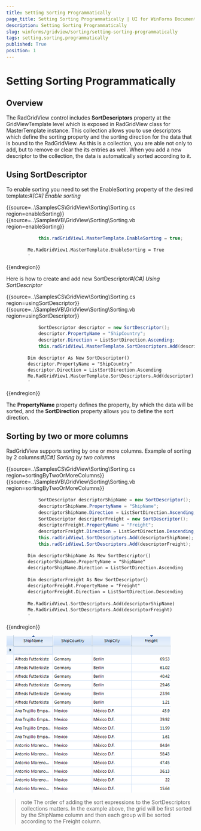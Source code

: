 ```yaml
---
title: Setting Sorting Programmatically
page_title: Setting Sorting Programmatically | UI for WinForms Documentation
description: Setting Sorting Programmatically
slug: winforms/gridview/sorting/setting-sorting-programmatically
tags: setting,sorting,programmatically
published: True
position: 1
---
```


# Setting Sorting Programmatically



## Overview

The RadGridView control includes __SortDescriptors__ property at the GridViewTemplate
            level which is exposed in RadGridView class for MasterTemplate instance. This collection allows you to
            use descriptors which define the sorting property and the sorting direction for the data that is bound to the RadGridView.
            As this is a collection, you are able not only to add, but to remove or clear the its entries as well. 
            When you add a new descriptor to the collection, the data is automatically sorted according to it.
		



## Using SortDescriptor 

To enable sorting you need to set the EnableSorting property of the desired template:#_[C#] Enable sorting_

	



{{source=..\SamplesCS\GridView\Sorting\Sorting.cs region=enableSorting}} 
{{source=..\SamplesVB\GridView\Sorting\Sorting.vb region=enableSorting}} 

````C#
            this.radGridView1.MasterTemplate.EnableSorting = true;
````
````VB.NET
        Me.RadGridView1.MasterTemplate.EnableSorting = True
        '
````

{{endregion}} 




Here is how to create and add new SortDescriptor#_[C#] Using SortDescriptor_

	



{{source=..\SamplesCS\GridView\Sorting\Sorting.cs region=usingSortDescriptor}} 
{{source=..\SamplesVB\GridView\Sorting\Sorting.vb region=usingSortDescriptor}} 

````C#
            SortDescriptor descriptor = new SortDescriptor();
            descriptor.PropertyName = "ShipCountry";
            descriptor.Direction = ListSortDirection.Ascending;
            this.radGridView1.MasterTemplate.SortDescriptors.Add(descriptor);
````
````VB.NET
        Dim descriptor As New SortDescriptor()
        descriptor.PropertyName = "ShipCountry"
        descriptor.Direction = ListSortDirection.Ascending
        Me.RadGridView1.MasterTemplate.SortDescriptors.Add(descriptor)
        '
````

{{endregion}} 




The __PropertyName__ property defines the property, by which the data will be sorted, 
            and the __SortDirection__ property allows you to define the sort direction.
        



## Sorting by two or more columns

RadGridView supports sorting by one or more columns. Example of sorting by 2 columns:#_[C#] Sorting by two columns_

	



{{source=..\SamplesCS\GridView\Sorting\Sorting.cs region=sortingByTwoOrMoreColumns}} 
{{source=..\SamplesVB\GridView\Sorting\Sorting.vb region=sortingByTwoOrMoreColumns}} 

````C#
            SortDescriptor descriptorShipName = new SortDescriptor();
            descriptorShipName.PropertyName = "ShipName";
            descriptorShipName.Direction = ListSortDirection.Ascending;
            SortDescriptor descriptorFreight = new SortDescriptor();
            descriptorFreight.PropertyName = "Freight";
            descriptorFreight.Direction = ListSortDirection.Descending;
            this.radGridView1.SortDescriptors.Add(descriptorShipName);
            this.radGridView1.SortDescriptors.Add(descriptorFreight);
````
````VB.NET
        Dim descriptorShipName As New SortDescriptor()
        descriptorShipName.PropertyName = "ShipName"
        descriptorShipName.Direction = ListSortDirection.Ascending

        Dim descriptorFreight As New SortDescriptor()
        descriptorFreight.PropertyName = "Freight"
        descriptorFreight.Direction = ListSortDirection.Descending

        Me.RadGridView1.SortDescriptors.Add(descriptorShipName)
        Me.RadGridView1.SortDescriptors.Add(descriptorFreight)
        '
````

{{endregion}} 


![gridview-sorting-setting-sorting-programmatically 001](images/gridview-sorting-setting-sorting-programmatically001.png)

>note The order of adding the sort expressions to the SortDescriptors collections matters. 
            In the example above, the grid will be first sorted by the ShipName column and then each group will be sorted according to the Freight column.
>

